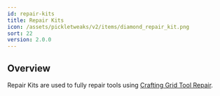 ```yaml
---
id: repair-kits
title: Repair Kits
icon: /assets/pickletweaks/v2/items/diamond_repair_kit.png
sort: 22
version: 2.0.0
---
```


## Overview

Repair Kits are used to fully repair tools using [Crafting Grid Tool Repair](../../pickletweaks/features/crafting-grid-tool-repair.md).
